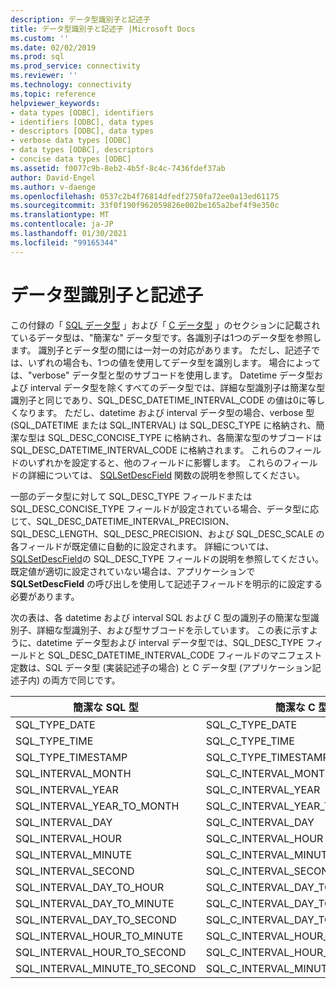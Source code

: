 ```yaml
---
description: データ型識別子と記述子
title: データ型識別子と記述子 |Microsoft Docs
ms.custom: ''
ms.date: 02/02/2019
ms.prod: sql
ms.prod_service: connectivity
ms.reviewer: ''
ms.technology: connectivity
ms.topic: reference
helpviewer_keywords:
- data types [ODBC], identifiers
- identifiers [ODBC], data types
- descriptors [ODBC], data types
- verbose data types [ODBC]
- data types [ODBC], descriptors
- concise data types [ODBC]
ms.assetid: f0077c9b-8eb2-4b5f-8c4c-7436fdef37ab
author: David-Engel
ms.author: v-daenge
ms.openlocfilehash: 0537c2b4f76814dfedf2750fa72ee0a13ed61175
ms.sourcegitcommit: 33f0f190f962059826e002be165a2bef4f9e350c
ms.translationtype: MT
ms.contentlocale: ja-JP
ms.lasthandoff: 01/30/2021
ms.locfileid: "99165344"
---
```

# <a name="data-type-identifiers-and-descriptors"></a>データ型識別子と記述子
この付録の「 [SQL データ型](../../../odbc/reference/appendixes/sql-data-types.md) 」および「 [C データ型](../../../odbc/reference/appendixes/c-data-types.md) 」のセクションに記載されているデータ型は、"簡潔な" データ型です。各識別子は1つのデータ型を参照します。 識別子とデータ型の間には一対一の対応があります。 ただし、記述子では、いずれの場合も、1つの値を使用してデータ型を識別します。 場合によっては、"verbose" データ型と型のサブコードを使用します。 Datetime データ型および interval データ型を除くすべてのデータ型では、詳細な型識別子は簡潔な型識別子と同じであり、SQL_DESC_DATETIME_INTERVAL_CODE の値は0に等しくなります。 ただし、datetime および interval データ型の場合、verbose 型 (SQL_DATETIME または SQL_INTERVAL) は SQL_DESC_TYPE に格納され、簡潔な型は SQL_DESC_CONCISE_TYPE に格納され、各簡潔な型のサブコードは SQL_DESC_DATETIME_INTERVAL_CODE に格納されます。 これらのフィールドのいずれかを設定すると、他のフィールドに影響します。 これらのフィールドの詳細については、 [SQLSetDescField](../../../odbc/reference/syntax/sqlsetdescfield-function.md) 関数の説明を参照してください。  
  
 一部のデータ型に対して SQL_DESC_TYPE フィールドまたは SQL_DESC_CONCISE_TYPE フィールドが設定されている場合、データ型に応じて、SQL_DESC_DATETIME_INTERVAL_PRECISION、SQL_DESC_LENGTH、SQL_DESC_PRECISION、および SQL_DESC_SCALE の各フィールドが既定値に自動的に設定されます。 詳細については、 [SQLSetDescField](../../../odbc/reference/syntax/sqlsetdescfield-function.md)の SQL_DESC_TYPE フィールドの説明を参照してください。 既定値が適切に設定されていない場合は、アプリケーションで **SQLSetDescField** の呼び出しを使用して記述子フィールドを明示的に設定する必要があります。  
  
 次の表は、各 datetime および interval SQL および C 型の識別子の簡潔な型識別子、詳細な型識別子、および型サブコードを示しています。 この表に示すように、datetime データ型および interval データ型では、SQL_DESC_TYPE フィールドと SQL_DESC_DATETIME_INTERVAL_CODE フィールドのマニフェスト定数は、SQL データ型 (実装記述子の場合) と C データ型 (アプリケーション記述子内) の両方で同じです。  
  
|簡潔な SQL 型|簡潔な C 型|詳細な種類|DATETIME_INTERVAL_CODE|  
|----------------------|--------------------|------------------|------------------------------|  
|SQL_TYPE_DATE|SQL_C_TYPE_DATE|SQL_DATETIME|SQL_CODE_DATE|  
|SQL_TYPE_TIME|SQL_C_TYPE_TIME|SQL_DATETIME|SQL_CODE_TIME|  
|SQL_TYPE_TIMESTAMP|SQL_C_TYPE_TIMESTAMP|SQL_DATETIME|SQL_CODE_TIMESTAMP|  
|SQL_INTERVAL_MONTH|SQL_C_INTERVAL_MONTH|SQL_INTERVAL|SQL_CODE_MONTH|  
|SQL_INTERVAL_YEAR|SQL_C_INTERVAL_YEAR|SQL_INTERVAL|SQL_CODE_YEAR|  
|SQL_INTERVAL_YEAR_TO_MONTH|SQL_C_INTERVAL_YEAR_TO_MONTH|SQL_INTERVAL|SQL_CODE_YEAR_TO_MONTH|  
|SQL_INTERVAL_DAY|SQL_C_INTERVAL_DAY|SQL_INTERVAL|SQL_CODE_DAY|  
|SQL_INTERVAL_HOUR|SQL_C_INTERVAL_HOUR|SQL_INTERVAL|SQL_CODE_HOUR|  
|SQL_INTERVAL_MINUTE|SQL_C_INTERVAL_MINUTE|SQL_INTERVAL|SQL_CODE_MINUTE|  
|SQL_INTERVAL_SECOND|SQL_C_INTERVAL_SECOND|SQL_INTERVAL|SQL_CODE_SECOND|  
|SQL_INTERVAL_DAY_TO_HOUR|SQL_C_INTERVAL_DAY_TO_HOUR|SQL_INTERVAL|SQL_CODE_DAY_TO_HOUR|  
|SQL_INTERVAL_DAY_TO_MINUTE|SQL_C_INTERVAL_DAY_TO_MINUTE|SQL_INTERVAL|SQL_CODE_DAY_TO_MINUTE|  
|SQL_INTERVAL_DAY_TO_SECOND|SQL_C_INTERVAL_DAY_TO_SECOND|SQL_INTERVAL|SQL_CODE_DAY_TO_SECOND|  
|SQL_INTERVAL_HOUR_TO_MINUTE|SQL_C_INTERVAL_HOUR_TO_MINUTE|SQL_INTERVAL|SQL_CODE_HOUR_TO_MINUTE|  
|SQL_INTERVAL_HOUR_TO_SECOND|SQL_C_INTERVAL_HOUR_TO_SECOND|SQL_INTERVAL|SQL_CODE_HOUR_TO_SECOND|  
|SQL_INTERVAL_MINUTE_TO_SECOND|SQL_C_INTERVAL_MINUTE_TO_SECOND|SQL_INTERVAL|SQL_CODE_MINUTE_TO_SECOND|
